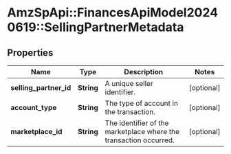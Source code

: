 # AmzSpApi::FinancesApiModel20240619::SellingPartnerMetadata

## Properties
Name | Type | Description | Notes
------------ | ------------- | ------------- | -------------
**selling_partner_id** | **String** | A unique seller identifier. | [optional] 
**account_type** | **String** | The type of account in the transaction. | [optional] 
**marketplace_id** | **String** | The identifier of the marketplace where the transaction occurred. | [optional] 

